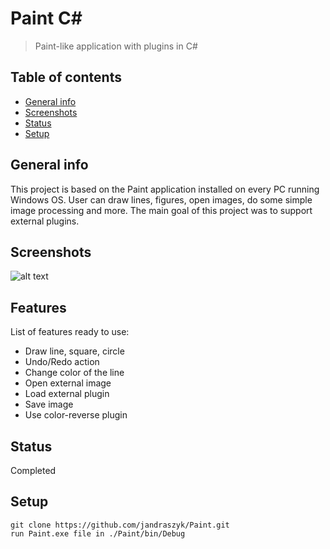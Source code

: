 # Paint C#
>Paint-like application with plugins in C#
## Table of contents
* [General info](#general-info)
* [Screenshots](#screenshots)
* [Status](#status)
* [Setup](#setup)
## General info
This project is based on the Paint application installed on every PC running Windows OS. User can draw lines, figures, open images, do some simple image processing and more. The main goal of this project was to support external plugins.

## Screenshots
![alt text](https://github.com/jandraszyk/Paint/blob/master/src/Screenshots/app.png "Main window")
## Features
List of features ready to use:
* Draw line, square, circle
* Undo/Redo action
* Change color of the line
* Open external image
* Load external plugin
* Save image
* Use color-reverse plugin
## Status
Completed
## Setup
```
git clone https://github.com/jandraszyk/Paint.git
run Paint.exe file in ./Paint/bin/Debug
```


